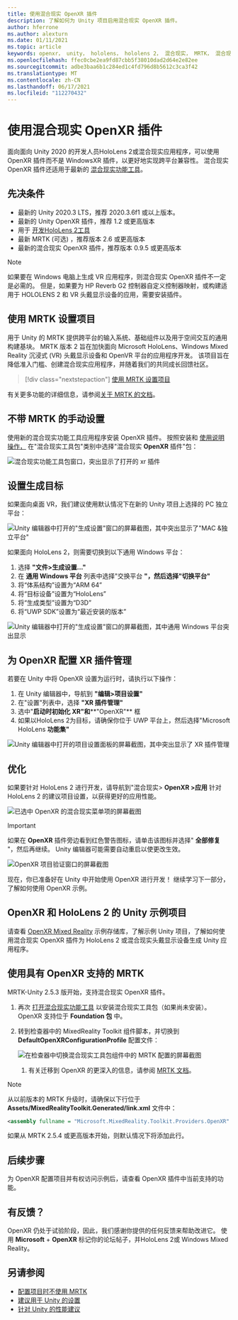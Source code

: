```yaml
---
title: 使用混合现实 OpenXR 插件
description: 了解如何为 Unity 项目启用混合现实 OpenXR 插件。
author: hferrone
ms.author: alexturn
ms.date: 01/11/2021
ms.topic: article
keywords: openxr， unity， hololens， hololens 2， 混合现实， MRTK， 混合现实工具包， 增强现实， 虚拟现实， 混合现实头戴显示设备， 学习， 教程， 入门
ms.openlocfilehash: ffec0cbe2ea9fd87cbb5f38010dad2d64e2e82ee
ms.sourcegitcommit: adbe3baa6b1c284ed1c4fd796d8b5612c3ca3f42
ms.translationtype: MT
ms.contentlocale: zh-CN
ms.lasthandoff: 06/17/2021
ms.locfileid: "112270432"
---
```

# <a name="using-the-mixed-reality-openxr-plugin"></a>使用混合现实 OpenXR 插件

面向面向 Unity 2020 的开发人员HoloLens 2或混合现实应用程序，可以使用 OpenXR 插件而不是 WindowsXR 插件，以更好地实现跨平台兼容性。  混合现实 OpenXR 插件还适用于最新的 [混合现实功能工具](welcome-to-mr-feature-tool.md)。

## <a name="prerequisites"></a>先决条件

* 最新的 Unity 2020.3 LTS，推荐 2020.3.6f1 或以上版本。
* 最新的 Unity OpenXR 插件，推荐 1.2 或更高版本
* 用于 [开发HoloLens 2工具](/windows/mixed-reality/develop/install-the-tools?tabs=unity#installation-checklist)
* 最新 MRTK (可选) ，推荐版本 2.6 或更高版本
* 最新的混合现实 OpenXR 插件，推荐版本 0.9.5 或更高版本

> [!NOTE]
> 如果要在 Windows 电脑上生成 VR 应用程序，则混合现实 OpenXR 插件不一定是必需的。 但是，如果要为 HP Reverb G2 控制器自定义控制器映射，或构建适用于 HOLOLENS 2 和 VR 头戴显示设备的应用，需要安装插件。

## <a name="setting-up-your-project-with-mrtk"></a>使用 MRTK 设置项目

用于 Unity 的 MRTK 提供跨平台的输入系统、基础组件以及用于空间交互的通用构建基块。 MRTK 版本 2 旨在加快面向 Microsoft HoloLens、Windows Mixed Reality 沉浸式 (VR) 头戴显示设备和 OpenVR 平台的应用程序开发。 该项目旨在降低准入门槛、创建混合现实应用程序，并随着我们的共同成长回馈社区。

> [!div class="nextstepaction"]
> [使用 MRTK 设置项目](/windows/mixed-reality/develop/unity/tutorials/mr-learning-base-02?tabs=openxr)

有关更多功能的详细信息，请参阅[关于 MRTK 的文档](/windows/mixed-reality/mrtk-unity)。

## <a name="manual-setup-without-mrtk"></a>不带 MRTK 的手动设置

使用新的混合现实功能工具应用程序安装 OpenXR 插件。 按照安装和 [使用说明操作，](welcome-to-mr-feature-tool.md) 在"混合现实工具包"类别中选择"混合现实 **OpenXR** 插件"包：

![混合现实功能工具包窗口，突出显示了打开的 xr 插件](images/feature-tool-openxr.png)

## <a name="setting-your-build-target"></a>设置生成目标

如果面向桌面 VR，我们建议使用默认情况下在新的 Unity 项目上选择的 PC 独立平台：

![Unity 编辑器中打开的"生成设置"窗口的屏幕截图，其中突出显示了"MAC &独立平台"](images/wmr-config-img-3.png)

如果面向 HoloLens 2，则需要切换到以下通用 Windows 平台：

1. 选择 **"文件>生成设置..."**
2. 在 **通用 Windows 平台** 列表中选择"交换平台 **"，然后选择"切换平台"**
3. 将“体系结构”设置为“ARM 64” 
4. 将“目标设备”设置为“HoloLens” 
5. 将“生成类型”设置为“D3D” 
6. 将“UWP SDK”设置为“最近安装的版本” 

![Unity 编辑器中打开的"生成设置"窗口的屏幕截图，其中通用 Windows 平台突出显示](images/wmr-config-img-4.png)

## <a name="configuring-xr-plugin-management-for-openxr"></a>为 OpenXR 配置 XR 插件管理

若要在 Unity 中将 OpenXR 设置为运行时，请执行以下操作：

1. 在 Unity 编辑器中，导航到 **"编辑>项目设置"**
2. 在"设置"列表中，选择 **"XR 插件管理"**
3. 选中"**启动时初始化 XR"和****"OpenXR"** 框
4. 如果以HoloLens 2为目标，请确保你位于 UWP 平台上，然后选择"Microsoft HoloLens **功能集"**

![Unity 编辑器中打开的项目设置面板的屏幕截图，其中突出显示了 XR 插件管理](images/openxr-img-05.png)

## <a name="optimization"></a>优化

如果要针对 HoloLens 2 进行开发，请导航到"混合现实> **OpenXR >应用** 针对 HoloLens 2 的建议项目设置，以获得更好的应用性能。

![已选中 OpenXR 的混合现实菜单项的屏幕截图](images/openxr-img-08.png)

> [!IMPORTANT]
> 如果在 **OpenXR** 插件旁边看到红色警告图标，请单击该图标并选择" **全部修复** "，然后再继续。 Unity 编辑器可能需要自动重启以使更改生效。

![OpenXR 项目验证窗口的屏幕截图](images/openxr-img-06.png)

现在，你已准备好在 Unity 中开始使用 OpenXR 进行开发！  继续学习下一部分，了解如何使用 OpenXR 示例。

## <a name="unity-sample-projects-for-openxr-and-hololens-2"></a>OpenXR 和 HoloLens 2 的 Unity 示例项目

请查看 [OpenXR Mixed Reality](https://github.com/microsoft/OpenXR-Unity-MixedReality-Samples) 示例存储库，了解示例 Unity 项目，了解如何使用混合现实 OpenXR 插件为 HoloLens 2 或混合现实头戴显示设备生成 Unity 应用程序。

## <a name="using-mrtk-with-openxr-support"></a>使用具有 OpenXR 支持的 MRTK

MRTK-Unity 2.5.3 版开始，支持混合现实 OpenXR 插件。

1. 再次 [打开混合现实功能工具](welcome-to-mr-feature-tool.md) 以安装混合现实工具包（如果尚未安装）。 OpenXR 支持位于 **Foundation 包** 中。
2. 转到检查器中的 MixedReality Toolkit 组件脚本，并切换到 **DefaultOpenXRConfigurationProfile** 配置文件：

    ![在检查器中切换混合现实工具包组件中的 MRTK 配置的屏幕截图](images/openxr-img-11.png)

    1. 有关迁移到 OpenXR 的更深入的信息，请参阅 [MRTK 文档](/windows/mixed-reality/mrtk-unity/configuration/getting-started-with-mrtk-and-xrsdk#configuring-mrtk-for-the-xr-sdk-pipeline)。

> [!NOTE]
> 从以前版本的 MRTK 升级时，请确保以下行位于 **Assets/MixedRealityToolkit.Generated/link.xml** 文件中：
>
> ```xml
> <assembly fullname = "Microsoft.MixedReality.Toolkit.Providers.OpenXR" preserve="all"/>
> ```
>
> 如果从 MRTK 2.5.4 或更高版本开始，则默认情况下将添加此行。

## <a name="next-steps"></a>后续步骤

为 OpenXR 配置项目并有权访问示例后，请查看 OpenXR 插件中[](openxr-supported-features.md)当前支持的功能。

## <a name="have-feedback"></a>有反馈？

OpenXR 仍处于试验阶段，因此，我们感谢你提供的任何反馈来帮助改进它。 使用 [](https://aka.ms/unityforums)**Microsoft**  +  **OpenXR** 标记你的论坛帖子，并HoloLens 2或 Windows Mixed Reality。 

## <a name="see-also"></a>另请参阅

* [配置项目时不使用 MRTK](configure-unity-project.md)
* [建议用于 Unity 的设置](recommended-settings-for-unity.md)
* [针对 Unity 的性能建议](performance-recommendations-for-unity.md#how-to-profile-with-unity)
